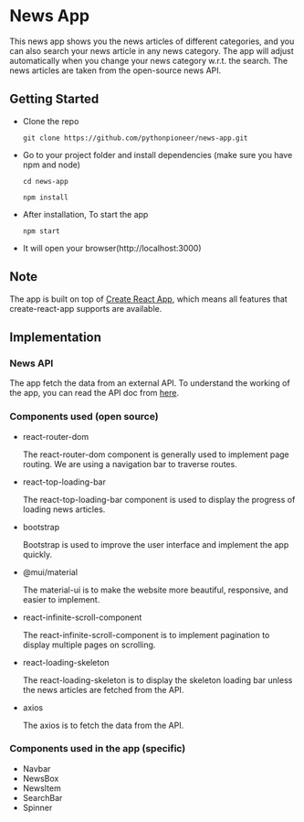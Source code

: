 # News App

This news app shows you the news articles of different categories, and you can also search your news article in any news category. The app will adjust automatically when you change your news category w.r.t. the search. The news articles are taken from the open-source news API.

## Getting Started

- Clone the repo

      git clone https://github.com/pythonpioneer/news-app.git

- Go to your project folder and install dependencies (make sure you have npm and node)

  ```
  cd news-app
  ```
  ```
  npm install
  ```

- After installation, To start the app

      npm start

- It will open your browser(http://localhost:3000)

## Note

The app is built on top of [Create React App](https://github.com/facebook/create-react-app), which means all features that create-react-app supports are available.

## Implementation

### News API

The app fetch the data from an external API. To understand the working of the app, you can read the API doc from [here](https://newsdata.io/documentation/#latest-news).

### Components used (open source)

- react-router-dom

    The react-router-dom component is generally used to implement page routing. We are using a navigation bar to traverse routes.
  
- react-top-loading-bar

    The react-top-loading-bar component is used to display the progress of loading news articles.

- bootstrap

    Bootstrap is used to improve the user interface and implement the app quickly.
      
- @mui/material

    The material-ui is to make the website more beautiful, responsive, and easier to implement.
  
- react-infinite-scroll-component

    The react-infinite-scroll-component is to implement pagination to display multiple pages on scrolling.
  
- react-loading-skeleton

    The react-loading-skeleton is to display the skeleton loading bar unless the news articles are fetched from the API.
  
- axios

    The axios is to fetch the data from the API.

### Components used in the app (specific)

- Navbar
- NewsBox
- NewsItem
- SearchBar
- Spinner


